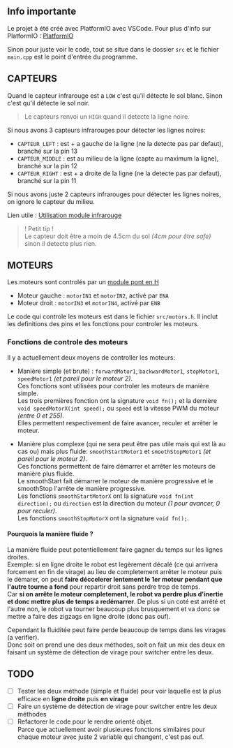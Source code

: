 
## Info importante
Le projet à été créé avec PlatformIO avec VSCode.
Pour plus d'info sur PlatformIO : [PlatformIO](https://platformio.org/)  
  
Sinon pour juste voir le code, tout se situe dans le dossier `src` et le fichier `main.cpp` est le point d'entrée du programme.

## CAPTEURS
Quand le capteur infrarouge est a `LOW` c'est qu'il détecte le sol blanc.
Sinon c'est qu'il détecte le sol noir.
> Le capteurs renvoi un `HIGH` quand il detecte la ligne noire.

Si nous avons 3 capteurs infrarouges pour détecter les lignes noires:
- `CAPTEUR_LEFT` : est + a gauche de la ligne (ne la detecte pas par defaut), branché sur la pin 13
- `CAPTEUR_MIDDLE` : est au milieu de la ligne (capte au maximum la ligne), branché sur la pin 12
- `CAPTEUR_RIGHT` : est + a droite de la ligne (ne la detecte pas par defaut), branché sur la pin 11

Si nous avons juste 2 capteurs infrarouges pour détecter les lignes noires, on ignore le capteur du milieu.

Lien utile : [Utilisation module infrarouge](https://www.instructables.com/How-to-Use-TCRT5000-IR-Sensor-Module-With-Arduino-/)  

> ! Petit tip !  
> Le capteur doit être a moin de 4.5cm du sol *(4cm pour être safe)* sinon il detecte plus rien.

## MOTEURS
Les moteurs sont controlés par un [module pont en H](https://arduino.blaisepascal.fr/pont-en-h-l298n/) 
- Moteur gauche : `motorIN1` et `motorIN2`, activé par `ENA`
- Moteur droit : `motorIN3` et `motorIN4`, activé par `ENB`

Le code qui controle les moteurs est dans le fichier `src/motors.h`. Il inclut les definitions des pins et les fonctions pour controler les moteurs.

### Fonctions de controle des moteurs
Il y a actuellement deux moyens de controller les moteurs: 
- Manière simple (et brute) : `forwardMotor1`, `backwardMotor1`, `stopMotor1`, `speedMotor1` *(et pareil pour le moteur 2)*.  
  Ces fonctions sont utilisées pour controler les moteurs de manière simple.  
  Les trois premières fonction ont la signature `void fn();` et la dernière `void speedMotorX(int speed);` ou `speed` est la vitesse PWM du moteur *(entre 0 et 255)*.  
  Elles permettent respectivement de faire avancer, reculer et arrêter le moteur.  

- Manière plus complexe (qui ne sera peut être pas utile mais qui est là au cas ou) mais plus fluide: `smoothStartMotor1` et `smoothStopMotor1` *(et pareil pour le moteur 2)*.    
  Ces fonctions permettent de faire démarrer et arrêter les moteurs de manière plus fluide.    
  Le smoothStart fait démarrer le moteur de manière progressive et le smoothStop l'arrête de manière progressive.  
  Les fonctions `smoothStartMotorX` ont la signature `void fn(int direction);` ou `direction` est la direction du moteur *(1 pour avancer, 0 pour reculer)*.  
   Les fonctions `smoothStopMotorX` ont la signature `void fn();`.

#### Pourquois la manière fluide ?
La manière fluide peut potentiellement faire gagner du temps sur les lignes droites.  
Exemple: si en ligne droite le robot est legèrement décalé (ce qui arrivera forcement en fin de virage) au lieu de completement arrêter le moteur puis le démarer, on peut **faire déccelerer lentement le 1er moteur pendant que l'autre tourne a fond** pour repartir droit sans perdre trop de temps.  
Car **si on arrête le moteur completement, le robot va perdre plus d'inertie et donc mettre plus de temps a redémarrer**. De plus si un coté est arrêté et l'autre non, le robot va tourner beaucoup plus brusquement et va donc se mettre a faire des zigzags en ligne droite (donc pas ouf).
  
Cependant la fluiditée peut faire perde beaucoup de temps dans les virages (a verifier).  
Donc soit on prend une des deux méthodes, soit on fait un mix des deux en faisant un système de détection de virage pour switcher entre les deux.


## TODO
- [ ] Tester les deux méthode (simple et fluide) pour voir laquelle est la plus efficace en **ligne droite** puis **en virage**
- [ ] Faire un système de détection de virage pour switcher entre les deux méthodes
- [ ] Refactorer le code pour le rendre orienté objet.  
Parce que actuellement avoir plusieures fonctions similaires pour chaque moteur avec juste 2 variable qui changent, c'est pas ouf.
